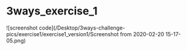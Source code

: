 # 3ways_exercise_1

![screenshot code](/Desktop/3ways-challenge-pics/exercise1/exercise1_version1/Screenshot from 2020-02-20 15-17-05.png)
